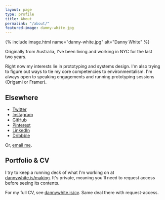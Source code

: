 ```yaml
---
layout: page
type: profile
title: About
permalink: "/about/"
featured-image: danny-white.jpg
---
```

{% include image.html name="danny-white.jpg" alt="Danny White" %}

Originally from Australia, I've been living and working in NYC for the last two years.

Right now my interests lie in prototyping and systems design. I'm also trying to figure out ways to tie my core competencies to environmentalism. I'm always open to speaking engagements and running prototyping sessions (Origami or Framer).

## Elsewhere
- [Twitter][twitter]
- [Instagram][instagram]
- [GitHub][github]
- [Pinterest][pinterest]
- [LinkedIn][linkedin]
- [Dribbble][dribbble]

Or, [email me][email].
<!-- http://robspangler.com/blog/encrypt-mailto-links-to-stop-email-spam/ -->

## Portfolio & CV
I try to keep a running deck of what I'm working on at [dannywhite.is/making][making]. It's private, meaning you'll need to request access before seeing its contents.

For my full CV, see [dannywhite.is/cv][cv]. Same deal there with request-access.




[twitter]: https://twitter.com/dannyalright
[instagram]: https://instagram.com/dannywhite/
[github]: https://github.com/dannyalright
[pinterest]: https://pinterest.com/dannyalright/pins/
[linkedin]: https://linkedin.com/in/dannyalright/
[dribbble]: http://dribbble.com/dannywhite

[making]: http://dannywhite.is/making
[cv]: http://dannywhite.is/cv


[email]: &#x6d;&#x61;&#x69;&#x6c;&#116;&#x6f;&#x3a;&#x77;&#104;&#x69;&#x74;&#x65;&#46;&#x64;&#x61;&#x6e;&#105;&#x65;&#108;&#x2e;&#106;&#x61;&#x6d;&#x65;&#x73;&#64;&#x67;&#x6d;&#97;&#x69;&#x6c;&#x2e;&#x63;&#x6f;&#109;
